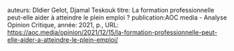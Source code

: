auteurs:  DIdier Gelot, Djamal Teskouk
titre: La formation professionnelle peut-elle aider à atteindre le plein emploi ?
publication:AOC media - Analyse Opinion Critique, 
année: 2021, 
p.,
URL: https://aoc.media/opinion/2021/12/15/la-formation-professionnelle-peut-elle-aider-a-atteindre-le-plein-emploi/

